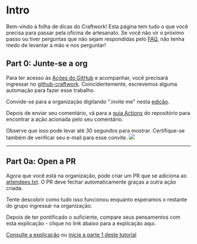 # Intro
Bem-vindo à folha de dicas do Craftwork! Esta página tem tudo o que você precisa para passar pela oficina de artesanato. Se você não vir o próximo passo ou tiver perguntas que não sejam respondidas pelo [FAQ](workshop/FAQ.md), não tenha medo de levantar a mão e nos perguntar!

## Part 0: Junte-se a org

Para ter acesso às [Ações do GitHub](https://github.com/features/actions) e acompanhar, você precisará ingressar no [github-craftwork](https://github.com/github-craftwork). Coincidentemente, escrevemos alguma automação para fazer esse trabalho.

Convide-se para a organização digitando ".invite me" nesta [edição](https://github.com/github-craftwork/python-brasil/issues/3).

Depois de enviar seu comentário, vá para a [guia Actions](https://github.com/github-craftwork/python-brasil/actions?workflow=Invite+a+contributor) do repositório para encontrar a ação acionada pelo seu comentário.

Observe que isso pode levar até 30 segundos para mostrar. Certifique-se também de verificar seu e-mail para esse convite.
![](https://paper-attachments.dropbox.com/s_CDDCC4EC3C7C8C14E8A73684CA9909721C965A1258B4380D90B28E1A4E030470_1569470503869_Screenshot+2019-09-25+21.01.27.png)

----------

## Part 0a: Open a PR

Agora que você está na organização, pode criar um PR que se adiciona ao [attendees.txt](attendees.txt). O PR deve fechar automaticamente graças a outra ação criada.

Tente descobrir como tudo isso funcionou enquanto esperamos o restante do grupo ingressar na organização.

Depois de ter pontificado o suficiente, compare seus pensamentos com esta explicação - clique no link abaixo para a explicação aqui.

[Consulte a explicação](workshop/pt-br/parte0-explicação.md) ou [inicie a parte 1 deste tutorial](workshop/pt-br/parte1-hello-world.md)
